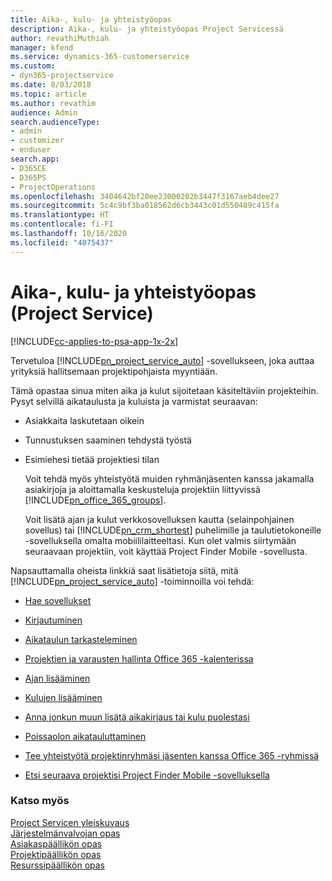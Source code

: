 ```yaml
---
title: Aika-, kulu- ja yhteistyöopas
description: Aika-, kulu- ja yhteistyöopas Project Servicessä
author: revathiMuthiah
manager: kfend
ms.service: dynamics-365-customerservice
ms.custom:
- dyn365-projectservice
ms.date: 8/03/2018
ms.topic: article
ms.author: revathim
audience: Admin
search.audienceType:
- admin
- customizer
- enduser
search.app:
- D365CE
- D365PS
- ProjectOperations
ms.openlocfilehash: 3404642bf20ee23000202b3447f3167aeb4dee27
ms.sourcegitcommit: 5c4c9bf3ba018562d6cb3443c01d550489c415fa
ms.translationtype: HT
ms.contentlocale: fi-FI
ms.lasthandoff: 10/16/2020
ms.locfileid: "4075437"
---
```

# <a name="time-expense-and-collaboration-guide-project-service"></a>Aika-, kulu- ja yhteistyöopas (Project Service)

[!INCLUDE[cc-applies-to-psa-app-1x-2x](../includes/cc-applies-to-psa-app-1x-2x.md)]

Tervetuloa [!INCLUDE[pn_project_service_auto](../includes/pn-project-service-auto.md)] -sovellukseen, joka auttaa yrityksiä hallitsemaan projektipohjaista myyntiään. 
  
 Tämä opastaa sinua miten aika ja kulut sijoitetaan käsiteltäviin projekteihin. Pysyt selvillä aikataulusta ja kuluista ja varmistat seuraavan:  
  
- Asiakkaita laskutetaan oikein  
  
- Tunnustuksen saaminen tehdystä työstä  
  
- Esimiehesi tietää projektiesi tilan  
  
  Voit tehdä myös yhteistyötä muiden ryhmänjäsenten kanssa jakamalla asiakirjoja ja aloittamalla keskusteluja projektiin liittyvissä [!INCLUDE[pn_office_365_groups](../includes/pn-office-365-groups.md)].  
  
  Voit lisätä ajan ja kulut verkkosovelluksen kautta (selainpohjainen sovellus) tai [!INCLUDE[pn_crm_shortest](../includes/pn-crm-shortest.md)] puhelimille ja taulutietokoneille -sovelluksella omalta mobiililaitteeltasi. Kun olet valmis siirtymään seuraavaan projektiin, voit käyttää Project Finder Mobile -sovellusta.  
  
Napsauttamalla oheista linkkiä saat lisätietoja siitä, mitä [!INCLUDE[pn_project_service_auto](../includes/pn-project-service-auto.md)] -toiminnoilla voi tehdä:  
  
-   [Hae sovellukset](../psa/get-apps.md)  
  
-   [Kirjautuminen](../psa/sign-in.md)  
  
-   [Aikataulun tarkasteleminen](../psa/view-schedule.md)  
  
-   [Projektien ja varausten hallinta Office 365 -kalenterissa](../psa/manage-project-bookings-office-365-calendar.md)  
  
-   [Ajan lisääminen](../psa/enter-time.md)  
  
-   [Kulujen lisääminen](../psa/enter-expenses.md)  
  
-   [Anna jonkun muun lisätä aikakirjaus tai kulu puolestasi](../psa/allow-someone-else-enter-time-entry-expense.md)  
  
-   [Poissaolon aikatauluttaminen](../psa/schedule-time-off.md)  
  
-   [Tee yhteistyötä projektinryhmäsi jäsenten kanssa Office 365 -ryhmissä](../psa/collaborate-project-team-members-office-365-groups.md)  
  
-   [Etsi seuraava projektisi Project Finder Mobile -sovelluksella](../psa/find-next-project-finder-mobile-app.md)  
  
### <a name="see-also"></a>Katso myös  
 [Project Servicen yleiskuvaus](../psa/overview.md)   
 [Järjestelmänvalvojan opas](../psa/admin-guide.md)   
 [Asiakaspäällikön opas](../psa/account-manager-guide.md)   
 [Projektipäällikön opas](../psa/project-manager-guide.md)   
 [Resurssipäällikön opas](../psa/resource-manager-guide.md)   
